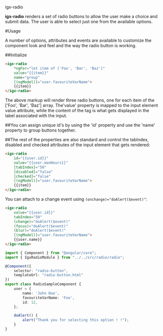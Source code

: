 igx-radio

**igx-radio** renders a set of radio buttons to allow the user make a choice and submit data. The user is able to select just one from the available options.

#Usage

A number of options, attributes and events are available to customize the component look and feel and the way the radio button is working.

##Initialize
```html
<igx-radio
    *ngFor="let item of ['Foo', 'Bar', 'Baz']"
    value="{{item}}"
    name="group"
    [(ngModel)]="user.favouriteVarName">
    {{item}}
</igx-radio>
```

The above markup will render three radio buttons, one for each item of the ['Foo', 'Bar', 'Baz'] array. The'value' property is mapped to the input element value attribute,
while the content of the <igx-radio> tag is what gets displayed in the label associated with the input.

##You can assign unique id's by using the 'id' property and use the 'name' property to group buttons together.

##The rest of the properties are also standard and control the tabIndex, disabled and checked attributes of the input element that gets rendered:
```html
<igx-radio
    id="{{user.id}}"
    value="{{user.manHours}}"
    [tabIndex]="50"
    [disabled]="false"
    [checked]="false"
    [(ngModel)]="user.favouriteVarName">
    {{item}}
</igx-radio>
```

You can attach to a change event using `(onchange)="doAlert($event)"`:

```html
<igx-radio
	value="{{user.id}}"
	tabIndex="50"
	(change)="doAlert($event)"
	(focus)="doAlert($event)"
	(blur)="doAlert($event)"
	[(ngModel)]="user.favouriteVarName">
	{{user.name}}
</igx-radio>
```

```typescript
import { Component } from "@angular/core";
import { IgxRadioModule } from "../../src/radio/radio";

@Component({
    selector: "radio-button",
    templateUrl: "radio-button.html"
})
export class RadioSampleComponent {
    user = {
        name: 'John Doe',
        favouriteVarName: 'Foo',
        id: 12,
    };

    doAlert() {
        alert("Thank you for selecting this option ! !");
    }
}
```